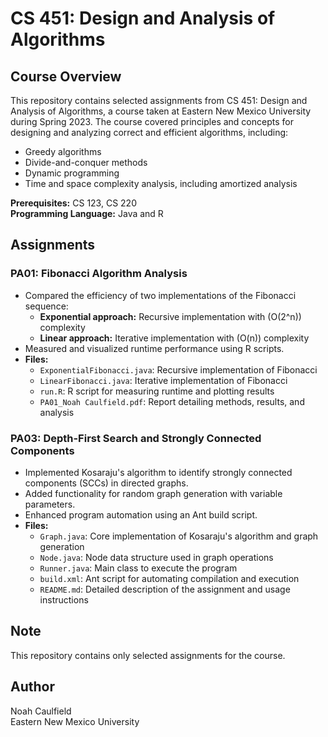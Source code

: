# CS 451: Design and Analysis of Algorithms

## Course Overview
This repository contains selected assignments from CS 451: Design and Analysis of Algorithms, a course taken at Eastern New Mexico University during Spring 2023. The course covered principles and concepts for designing and analyzing correct and efficient algorithms, including:
- Greedy algorithms
- Divide-and-conquer methods
- Dynamic programming
- Time and space complexity analysis, including amortized analysis

**Prerequisites:** CS 123, CS 220  
**Programming Language:** Java and R  

## Assignments

### PA01: Fibonacci Algorithm Analysis
- Compared the efficiency of two implementations of the Fibonacci sequence:
  - **Exponential approach:** Recursive implementation with \(O(2^n)\) complexity
  - **Linear approach:** Iterative implementation with \(O(n)\) complexity
- Measured and visualized runtime performance using R scripts.
- **Files:**  
  - `ExponentialFibonacci.java`: Recursive implementation of Fibonacci  
  - `LinearFibonacci.java`: Iterative implementation of Fibonacci  
  - `run.R`: R script for measuring runtime and plotting results  
  - `PA01_Noah Caulfield.pdf`: Report detailing methods, results, and analysis  

### PA03: Depth-First Search and Strongly Connected Components
- Implemented Kosaraju's algorithm to identify strongly connected components (SCCs) in directed graphs.
- Added functionality for random graph generation with variable parameters.
- Enhanced program automation using an Ant build script.
- **Files:**  
  - `Graph.java`: Core implementation of Kosaraju's algorithm and graph generation  
  - `Node.java`: Node data structure used in graph operations  
  - `Runner.java`: Main class to execute the program  
  - `build.xml`: Ant script for automating compilation and execution  
  - `README.md`: Detailed description of the assignment and usage instructions  

## Note
This repository contains only selected assignments for the course.

## Author
Noah Caulfield  
Eastern New Mexico University  
